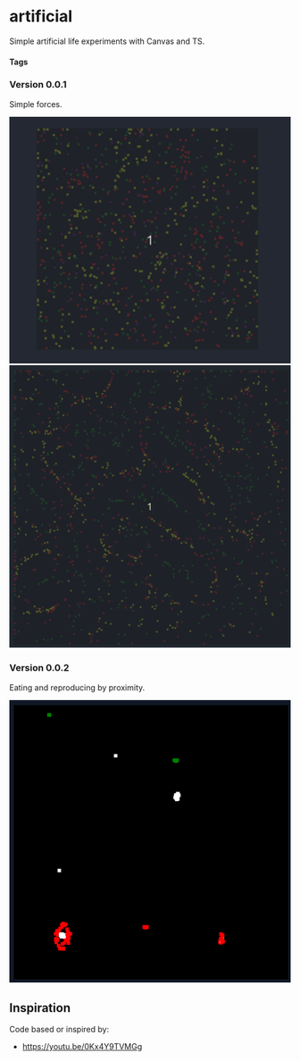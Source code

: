 # artificial

Simple artificial life experiments with Canvas and TS.

#### Tags

### Version 0.0.1

Simple forces.

![sample](samples/v0.0.1-1.gif)
![sample 2](samples/v.0.0.1-2.gif)

### Version 0.0.2

Eating and reproducing by proximity.

![sample 3](samples/v.0.0.2-sustainable-colonies.gif)

## Inspiration

Code based or inspired by:

* https://youtu.be/0Kx4Y9TVMGg
